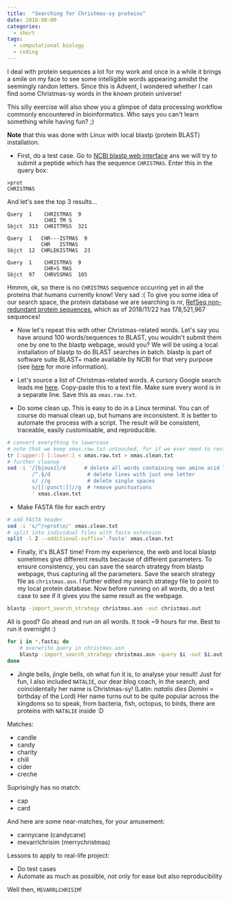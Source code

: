 ```yaml
---
title:  "Searching for Christmas-sy proteins"
date: 2018-00-00
categories: 
  - short
tags:
  - computational biology
  - coding
---
```

I deal with protein sequences a lot for my work and once in a while it brings a smile on my face to see some intelligible words appearing amidst the seemingly randon letters. Since this is Advent, I wondered whether I can find some Christmas-sy words in the known protein universe!

This silly exercise will also show you a glimpse of data processing workflow commonly encountered in bioinformatics. Who says you can't learn something while having fun? ;)  

**Note** that this was done with Linux with local blastp (protein BLAST) installation.

* First, do a test case. Go to [NCBI blastp web interface](https://blast.ncbi.nlm.nih.gov/Blast.cgi?PROGRAM=blastp&PAGE_TYPE=BlastSearch&LINK_LOC=blasthome) ans we will try to submit a peptide which has the sequence `CHRISTMAS`. Enter this in the query box:

```
>prot
CHRISTMAS
```

And let's see the top 3 results...

```
Query  1    CHRISTMAS  9
            CHRI TM S
Sbjct  313  CHRITTMSS  321

Query  1   CHR---ISTMAS  9
           CHR   ISTMAS
Sbjct  12  CHRLEKISTMAS  23

Query  1    CHRISTMAS  9
            CHR+S MAS
Sbjct  97   CHRVSSMAS  105
```

Hmmm, ok, so there is no `CHRISTMAS` sequence occurring yet in all the proteins that humans currently know! Very sad :(
To give you some idea of our search space, the protein database we are searching is nr, [RefSeq non-redundant protein sequences](https://www.ncbi.nlm.nih.gov/refseq/about/nonredundantproteins/), which as of 2018/11/22 has 178,521,967 sequences!  

* Now let's repeat this with other Christmas-related words. Let's say you have around 100 words/sequences to BLAST, you wouldn't submit them one by one to the blastp webpage, would you? We will be using a local installation of blastp to do BLAST searches in batch. blastp is part of software suite BLAST+ made available by NCBI for that very purpose (see [here](https://blast.ncbi.nlm.nih.gov/Blast.cgi?PROGRAM=blastp&PAGE_TYPE=BlastSearch&LINK_LOC=blasthome) for more information).

* Let's source a list of Christmas-related words. A cursory Google search leads me [here](https://www.enchantedlearning.com/wordlist/christmas.shtml). Copy-paste this to a text file. Make sure every word is in a separate line. Save this as `xmas.raw.txt`.

* Do some clean up. This is easy to do in a Linux terminal. You can of course do manual clean up, but humans are inconsistent. It is better to automate the process with a script. The result will be consistent, traceable, easily customisable, and reproducible.

```bash
# convert everything to lowercase
# note that we keep xmas.raw.txt untouched, for if we ever need to revisit the data cleanup again
tr [:upper:] [:lower:] < xmas.raw.txt > xmas.clean.txt 
# further cleanup 
sed -i '/[bjouxz]/d      # delete all words containing non amino acid letters
        /^.$/d            # delete lines with just one letter
        s/ //g            # delete single spaces
        s/[[:punct:]]//g  # remove punctuations
        ' xmas.clean.txt
```

* Make FASTA file for each entry 

```bash
# add FASTA header
sed -i 's/^/>prot\n/' xmas.clean.txt
# split into individual files with fasta extension
split -l 2 --additional-suffix='.fasta' xmas.clean.txt
``` 

* Finally, it's BLAST time! From my experience, the web and local blastp sometimes give different results because of different parameters. To ensure consistency, you can save the search strategy from blastp webpage, thus capturing all the parameters. Save the search strategy file as `christmas.asn`. I further edited my search strategy file to point to my local protein database. 
Now before running on all words, do a test case to see if it gives you the same result as the webpage.

```bash
blastp -import_search_strategy christmas.asn -out christmas.out
```

All is good? Go ahead and run on all words. It took ~9 hours for me. Best to run it overnight :)

```bash
for i in *.fasta; do
    # overwrite query in christmas.asn
    blastp -import_search_strategy christmas.asn -query $i -out $i.out    
done
```

* Jingle bells, jingle bells, oh what fun it is, to analyse your result! 
Just for fun, I also included `NATALIE`, our dear blog coach, in the search, and coincidentally her name is Christmas-sy! (Latin: *natalis dies Domini* = birthday of the Lord)
Her name turns out to be quite popular across the kingdoms so to speak, from bacteria, fish, octopus, to birds, there are proteins with `NATALIE` inside :D

Matches:
- candle
- candy
- charity
- chill
- cider
- creche

Suprisingly has no match:
- cap
- card

And here are some near-matches, for your amusement:
- cannycane (candycane)
- mevarrlchrisim (merrychristmas)

Lessons to apply to real-life project:
- Do test cases
- Automate as much as possible, not only for ease but also reproducibility

Well then, `MEVARRLCHRISIM`!
